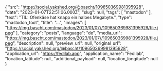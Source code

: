 {
  "src": "https://social.yakshed.org/@bascht/109650369981395928",
  "date": "2023-01-07T22:51:06.000Z",
  "slug": null,
  "tags": [
    "mastodon"
  ],
  "text": "TIL: Ofenkäse hat knapp ein halbes Megabyte.",
  "type": "mastodon_toot",
  "title": "…",
  "images": [
    "https://img.bascht.com/mastodon/2023/01/07//109650369981395928/file.jpeg"
  ],
  "category": "posts",
  "language": "de",
  "media_url": "https://img.bascht.com/mastodon/2023/01/07//109650369981395928/file.jpeg",
  "description": null,
  "preview_url": null,
  "original_url": "https://social.yakshed.org/@bascht/109650369981395928",
  "application_url": "https://fedilab.app",
  "application_name": "Fedilab",
  "location_latitude": null,
  "additional_payload": null,
  "location_longitude": null
}